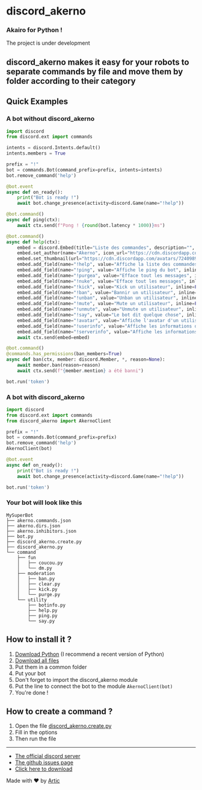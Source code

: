 # discord_akerno

### Akairo for Python !

The project is under development

## discord_akerno makes it easy for your robots to separate commands by file and move them by folder according to their category

## Quick Examples

### A bot without discord_akerno
```python
import discord
from discord.ext import commands

intents = discord.Intents.default()
intents.members = True

prefix = "!"
bot = commands.Bot(command_prefix=prefix, intents=intents)
bot.remove_command('help')

@bot.event
async def on_ready():
    print("Bot is ready !")
    await bot.change_presence(activity=discord.Game(name="!help"))

@bot.command()
async def ping(ctx):
    await ctx.send(f"Pong ! {round(bot.latency * 1000)}ms")

@bot.command()
async def help(ctx):
    embed = discord.Embed(title="Liste des commandes", description="", color=0x00ff00)
    embed.set_author(name="Akerno", icon_url="https://cdn.discordapp.com/avatars/724098984389058688/f8f8f8f8f8f8f8f8f8f8f8f8f8f8f8f8.png")
    embed.set_thumbnail(url="https://cdn.discordapp.com/avatars/724098984389058688/f8f8f8f8f8f8f8f8f8f8f8f8f8f8f8f8.png")
    embed.add_field(name="!help", value="Affiche la liste des commandes", inline=False)
    embed.add_field(name="!ping", value="Affiche le ping du bot", inline=False)
    embed.add_field(name="!purgea", value="Efface tout les messages", inline=False)
    embed.add_field(name="!nuke", value="Efface tout les messages", inline=False)
    embed.add_field(name="!kick", value="Kick un utilisateur", inline=False)
    embed.add_field(name="!ban", value="Bannir un utilisateur", inline=False)
    embed.add_field(name="!unban", value="Unban un utilisateur", inline=False)
    embed.add_field(name="!mute", value="Mute un utilisateur", inline=False)
    embed.add_field(name="!unmute", value="Unmute un utilisateur", inline=False)
    embed.add_field(name="!say", value="Le bot dit quelque chose", inline=False)
    embed.add_field(name="!avatar", value="Affiche l'avatar d'un utilisateur", inline=False)
    embed.add_field(name="!userinfo", value="Affiche les informations d'un utilisateur", inline=False)
    embed.add_field(name="!serverinfo", value="Affiche les informations du serveur", inline=False)
    await ctx.send(embed=embed)

@bot.command()
@commands.has_permissions(ban_members=True)
async def ban(ctx, member: discord.Member, *, reason=None):
    await member.ban(reason=reason)
    await ctx.send(f"{member.mention} a été banni")

bot.run('token')
```

### A bot with discord_akerno
```python
import discord
from discord.ext import commands
from discord_akerno import AkernoClient

prefix = "!"
bot = commands.Bot(command_prefix=prefix)
bot.remove_command('help')
AkernoClient(bot)

@bot.event
async def on_ready():
    print("Bot is ready !")
    await bot.change_presence(activity=discord.Game(name="!help"))

bot.run('token')
```

### Your bot will look like this

```
MySuperBot
├── akerno.commands.json
├── akerno.dirs.json
├── akerno.inhibitors.json
├── bot.py
├── discord_akerno.create.py
├── discord_akerno.py
└── command
    ├── fun
    │   ├── coucou.py
    │   └── dm.py
    ├── moderation
    │   ├── ban.py
    │   ├── clear.py
    │   ├── kick.py
    │   └── purge.py
    └── utility
        ├── botinfo.py
        ├── help.py
        ├── ping.py
        └── say.py
```

## How to install it ?

1. [Download Python](https://www.python.org/downloads/) (I recommend a recent version of Python)
2. [Download all files](https://github.com/ArticOff/discord_akerno/archive/refs/heads/main.zip)
3. Put them in a common folder
4. Put your bot
5. Don't forget to import the discord_akerno module
6. Put the line to connect the bot to the module `AkernoClient(bot)`
7. You're done !

## How to create a command ?

1. Open the file [discord_akerno.create.py](https://github.com/Help-Python-Group-FR/discord_akerno/blob/main/discord_akerno.create.py)
2. Fill in the options
3. Then run the file

***

- [The official discord server](https://discord.com/invite/h7YFnP45jv)
- [The github issues page](https://github.com/ArticOff/discord_akerno/issues)
- [Click here to download](https://github.com/ArticOff/discord_akerno/archive/refs/heads/main.zip)

Made with ❤️ by [Artic](https://discord.com/users/855783629047988274)
